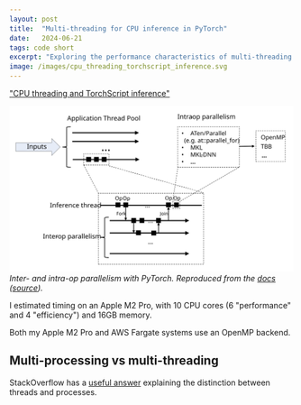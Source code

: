 ```yaml
---
layout: post
title:  "Multi-threading for CPU inference in PyTorch"
date:   2024-06-21
tags: code short
excerpt: "Exploring the performance characteristics of multi-threading for CPU inference with PyTorch."
image: /images/cpu_threading_torchscript_inference.svg
---
```


["CPU threading and TorchScript inference"](https://pytorch.org/docs/stable/notes/cpu_threading_torchscript_inference.html)


![Flowchart showing the Application Thread Pool and an inter-op thread pool.](/images/cpu_threading_torchscript_inference.svg)
*Inter- and intra-op parallelism with PyTorch. Reproduced from the [docs](https://pytorch.org/docs/stable/notes/cpu_threading_torchscript_inference.html) ([source](https://github.com/pytorch/pytorch/blob/main/docs/source/notes/cpu_threading_torchscript_inference.svg)).*

I estimated timing on an Apple M2 Pro, with 10 CPU cores (6 "performance" and 4 "efficiency") and 16GB memory.

Both my Apple M2 Pro and AWS Fargate systems use an OpenMP backend.


## Multi-processing vs multi-threading

StackOverflow has a [useful answer](https://stackoverflow.com/a/19518207/4146714) explaining the distinction between threads and processes.